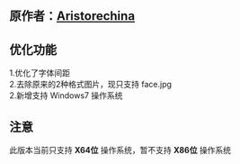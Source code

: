 原作者：[Aristorechina](https://github.com/aristorechina/NFT_auto)
---
## 优化功能
1.优化了字体间距  
2.去除原来的2种格式图片，现只支持 face.jpg    
2.新增支持 Windows7 操作系统

## 注意
此版本当前只支持 **X64位** 操作系统，暂不支持 **X86位** 操作系统
